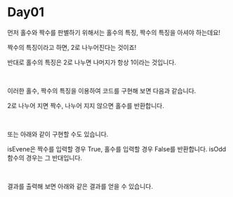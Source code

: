 # Day01
먼저 홀수와 짝수를 판별하기 위해서는 홀수의 특징, 짝수의 특징을 아셔야 하는데요!

짝수의 특징이라고 하면, 2로 나누어진다는 것이죠!

반대로 홀수의 특징은 2로 나누면 나머지가 항상 1이라는 것입니다.

​

이러한 홀수, 짝수의 특징을 이용하여 코드를 구현해 보면 다음과 같습니다.


2로 나누어 지면 짝수, 나누어 지지 않으면 홀수를 반환합니다. 

​

또는 아래와 같이 구현할 수도 있습니다.


isEvene은 짝수를 입력할 경우 True, 홀수를 입력할 경우 False를 반환합니다. isOdd함수의 경우는 그 반대입니다.

​

결과를 출력해 보면 아래와 같은 결과를 얻을 수 있습니다.

